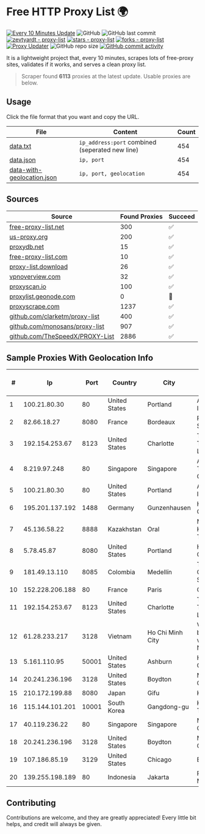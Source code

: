 
# Free HTTP Proxy List 🌍

[![Every 10 Minutes Update](https://github.com/mertguvencli/http-proxy-list/actions/workflows/main.yml/badge.svg?branch=main)](https://github.com/mertguvencli/http-proxy-list/actions/workflows/main.yml)
![GitHub](https://img.shields.io/github/license/mertguvencli/http-proxy-list)
![GitHub last commit](https://img.shields.io/github/last-commit/mertguvencli/http-proxy-list)
[![zevtyardt - proxy-list](https://img.shields.io/static/v1?label=zevtyardt&message=proxy-list&color=blue&logo=github)](https://github.com/zevtyardt/proxy-list "Go to GitHub repo")
[![stars - proxy-list](https://img.shields.io/github/stars/zevtyardt/proxy-list?style=social)](https://github.com/zevtyardt/proxy-list)
[![forks - proxy-list](https://img.shields.io/github/forks/zevtyardt/proxy-list?style=social)](https://github.com/zevtyardt/proxy-list)
[![Proxy Updater](https://github.com/zevtyardt/proxy-list/workflows/Proxy%20Updater/badge.svg)](https://github.com/zevtyardt/proxy-list/actions?query=workflow:"Proxy+Updater")
![GitHub repo size](https://img.shields.io/github/repo-size/zevtyardt/proxy-list)
[![GitHub commit activity](https://img.shields.io/github/commit-activity/m/zevtyardt/proxy-list?logo=commits)](https://github.com/zevtyardt/proxy-list/commits/main)

It is a lightweight project that, every 10 minutes, scrapes lots of free-proxy sites, validates if it works, and serves a clean proxy list.

> Scraper found **6113** proxies at the latest update. Usable proxies are below.

## Usage

Click the file format that you want and copy the URL.

|File|Content|Count|
|----|-------|-----|
|[data.txt](https://raw.githubusercontent.com/mertguvencli/http-proxy-list/main/proxy-list/data.txt)|`ip_address:port` combined (seperated new line)|454|
|[data.json](https://raw.githubusercontent.com/mertguvencli/http-proxy-list/main/proxy-list/data.json)|`ip, port`|454|
|[data-with-geolocation.json](https://raw.githubusercontent.com/mertguvencli/http-proxy-list/main/proxy-list/data-with-geolocation.json)|`ip, port, geolocation`|454|

## Sources

|Source|Found Proxies|Succeed|
|------|-------------|-------|
|[free-proxy-list.net](https://free-proxy-list.net)|300|✅|
|[us-proxy.org](https://www.us-proxy.org)|200|✅|
|[proxydb.net](http://proxydb.net)|15|✅|
|[free-proxy-list.com](https://free-proxy-list.com/?page=&port=&type%5B%5D=http&type%5B%5D=https&up_time=0&search=Search)|10|✅|
|[proxy-list.download](https://www.proxy-list.download/HTTP)|26|✅|
|[vpnoverview.com](https://vpnoverview.com/privacy/anonymous-browsing/free-proxy-servers)|32|✅|
|[proxyscan.io](https://www.proxyscan.io)|100|✅|
|[proxylist.geonode.com](https://proxylist.geonode.com/api/proxy-list?limit=300&page=1&sort_by=lastChecked&sort_type=desc&protocols=http,https)|0|🚫|
|[proxyscrape.com](https://api.proxyscrape.com/v2/?request=displayproxies&protocol=http&timeout=10000&country=all&ssl=all&anonymity=all)|1237|✅|
|[github.com/clarketm/proxy-list](https://raw.githubusercontent.com/clarketm/proxy-list/master/proxy-list-raw.txt)|400|✅|
|[github.com/monosans/proxy-list](https://raw.githubusercontent.com/monosans/proxy-list/main/proxies/http.txt)|907|✅|
|[github.com/TheSpeedX/PROXY-List](https://raw.githubusercontent.com/TheSpeedX/PROXY-List/master/http.txt)|2886|✅|


## Sample Proxies With Geolocation Info

|#|Ip|Port|Country|City|Internet Service Provider|
|-|--|----|-------|----|-------------------------|
|1|100.21.80.30|80|United States|Portland|Amazon.com, Inc.|
|2|82.66.18.27|8080|France|Bordeaux|Proxad / Free SAS|
|3|192.154.253.67|8123|United States|Charlotte|Tier.Net Technologies LLC|
|4|8.219.97.248|80|Singapore|Singapore|Alibaba (US) Technology Co., Ltd.|
|5|100.21.80.30|80|United States|Portland|Amazon.com, Inc.|
|6|195.201.137.192|1488|Germany|Gunzenhausen|Hetzner Online GmbH|
|7|45.136.58.22|8888|Kazakhstan|Oral|Megahost Kazakhstan TOO|
|8|5.78.45.87|8080|United States|Portland|Hetzner Online GmbH|
|9|181.49.13.110|8085|Colombia|Medellín|Telmex Colombia S.A.|
|10|152.228.206.188|80|France|Paris|OVH SAS|
|11|192.154.253.67|8123|United States|Charlotte|Tier.Net Technologies LLC|
|12|61.28.233.217|3128|Vietnam|Ho Chi Minh City|Vinadata broadcast via vinagame AS Number|
|13|5.161.110.95|50001|United States|Ashburn|Hetzner Online GmbH|
|14|20.241.236.196|3128|United States|Boydton|Microsoft Corporation|
|15|210.172.199.88|8080|Japan|Gifu|KITAGATA|
|16|115.144.101.201|10001|South Korea|Gangdong-gu|Korea Telecom|
|17|40.119.236.22|80|Singapore|Singapore|Microsoft Corporation|
|18|20.241.236.196|3128|United States|Boydton|Microsoft Corporation|
|19|107.186.85.19|3129|United States|Chicago|EGIHosting|
|20|139.255.198.189|80|Indonesia|Jakarta|PT. First Media, Tbk|



## Contributing

Contributions are welcome, and they are greatly appreciated! Every
little bit helps, and credit will always be given.

